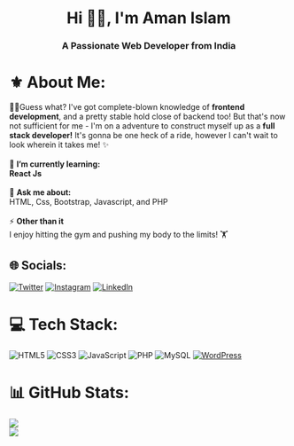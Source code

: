 <h1 align="center">Hi 👋🏼, I'm Aman Islam</h1>
<h3 align="center">A Passionate Web Developer from India</h3>

# ⚜️ About Me:
👨‍💻Guess what? I've got complete-blown knowledge of  **frontend development**, and a pretty stable hold close of backend too! But that's now not sufficient for me - I'm on a adventure to construct myself up as a **full stack developer!** It's gonna be one heck of a ride, however I can't wait to look wherein it takes me! ✨
<br><br>🌱 **I’m currently learning:**  <br>**React Js**  <br><br>💬 **Ask me about:**  <br>HTML, Css, Bootstrap, Javascript, and PHP<br><br>⚡ **Other than it**  <br>I enjoy hitting the gym and pushing my body to the limits!  🏋️


## 🌐 Socials:
[![Twitter](https://img.shields.io/badge/Twitter-%231DA1F2.svg?logo=Twitter&logoColor=white)](https://twitter.com/AmanIslamwork) [![Instagram](https://img.shields.io/badge/Instagram-%23E4405F.svg?logo=Instagram&logoColor=white)](https://www.instagram.com/_lil_.cure/) [![LinkedIn](https://img.shields.io/badge/LinkedIn-%230077B5.svg?logo=linkedin&logoColor=white)]() 
<!-- [![Stack Overflow](https://img.shields.io/badge/-Stackoverflow-FE7A16?logo=stack-overflow&logoColor=white)](https://stackoverflow.com/users/20331641)  -->

# 💻 Tech Stack:
  ![HTML5](https://img.shields.io/badge/html5-%23E34F26.svg?style=for-the-badge&logo=html5&logoColor=white) ![CSS3](https://img.shields.io/badge/css3-%231572B6.svg?style=for-the-badge&logo=css3&logoColor=white) ![JavaScript](https://img.shields.io/badge/javascript-%23323330.svg?style=for-the-badge&logo=javascript&logoColor=%23F7DF1E) ![PHP](https://img.shields.io/badge/php-%23777BB4.svg?style=for-the-badge&logo=php&logoColor=white) ![MySQL](https://img.shields.io/badge/mysql-%2300f.svg?style=for-the-badge&logo=mysql&logoColor=white) [![WordPress](https://img.shields.io/badge/WordPress-%2321759B.svg?style=for-the-badge&logo=mysql&logoColor=white)](#)



# 📊 GitHub Stats:
![](https://github-readme-stats.vercel.app/api/top-langs?username=amanislamwork&show_icons=true&locale=en&layout=compact)<br/>
![](https://github-readme-stats.vercel.app/api?username=amanislamwork&show_icons=true&locale=en)<br/>

